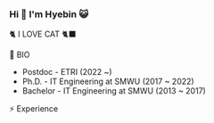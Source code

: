### Hi 👋 I'm Hyebin 😺

🐈 I LOVE CAT
🐈‍⬛

🙌 BIO
- Postdoc  - ETRI (2022 ~)
- Ph.D.    - IT Engineering at SMWU (2017 ~ 2022)
- Bachelor - IT Engineering at SMWU (2013 ~ 2017)



⚡ Experience

<!--
**hyeb1n/hyeb1n** is a ✨ _special_ ✨ repository because its `README.md` (this file) appears on your GitHub profile.

Here are some ideas to get you started:

- 🔭 I’m currently working on ...
- 🌱 I’m currently learning ...
- 👯 I’m looking to collaborate on ...
- 🤔 I’m looking for help with ...
- 💬 Ask me about ...
- 📫 How to reach me: ...
- 😄 Pronouns: ...
- ⚡ Fun fact: ...
-->
